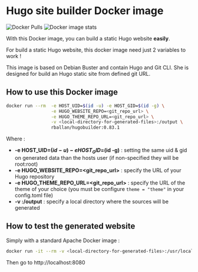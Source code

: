# Hugo site builder Docker image

![Docker Pulls](https://img.shields.io/docker/pulls/rballan/hugobuilder?style=for-the-badge)
![Docker image stats](https://img.shields.io/docker/image-size/rballan/hugobuilder/latest?style=for-the-badge)

With this Docker image, you can build a static Hugo website **easily**.  

For build a static Hugo website, this docker image need just 2 variables to work !  

This image is based on Debian Buster and contain Hugo and Git CLI. She is designed for build an Hugo static site from defined git URL.  
  
## How to use this Docker image  

```sh
docker run --rm  -e HOST_UID=$(id -u) -e HOST_GID=$(id -g) \
                 -e HUGO_WEBSITE_REPO=<git_repo_url> \
                 -e HUGO_THEME_REPO_URL=<git_repo_url> \
                 -v <local-directory-for-generated-files>:/output \
                 rballan/hugobuilder:0.83.1
```

Where :  
*  **-e HOST_UID=$(id -u) -e HOST_GID=$(id -g)** : setting the same uid & gid on generated data than the hosts user (if non-specified they will be root:root)
* **-e HUGO_WEBSITE_REPO=<git_repo_url>** : specify the URL of your Hugo repository 
* **-e HUGO_THEME_REPO_URL=<git_repo_url>** : specify the URL of the theme of your choice (you must be configure `theme = "theme"` in your config.toml file)
* **-v <local-directory-for-generated-files>:/output** : specify a local directory where the sources will be generated  

## How to test the generated website  

Simply with a standard Apache Docker image :

```sh
docker run -it --rm -v <local-directory-for-generated-files>:/usr/local/apache2/htdocs -p 8080:80 httpd
```

Then go to http://localhost:8080
